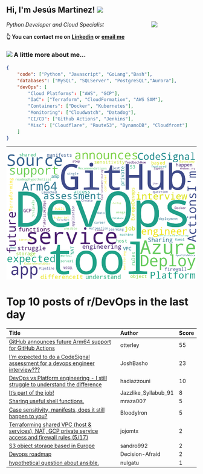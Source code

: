 <!--
**jmartinezl/jmartinezl** is a ✨ _special_ ✨ repository because its `README.md` (this file) appears on your GitHub profile.

Here are some ideas to get you started:

- 🔭 I’m currently working on ...
- 🌱 I’m currently learning ...
- 👯 I’m looking to collaborate on ...
- 🤔 I’m looking for help with ...
- 💬 Ask me about ...
- 📫 How to reach me: ...
- 😄 Pronouns: ...
- ⚡ Fun fact: ...
-->

<h2>Hi, I'm Jesús Martinez! <img src="https://media.giphy.com/media/WUlplcMpOCEmTGBtBW/giphy.gif" width="30"> </h2>
<img align='right' src="https://media.giphy.com/media/NytMLKyiaIh6VH9SPm/giphy.gif" width="120">
<p><em>Python Developer and Cloud Specialist
</em></p>

**👆 You can contact me on [Linkedin](https://www.linkedin.com/in/jes%C3%BAs-martinez-2b7b10104/) or [email me](mailto:jesus.mtz.lorenzo@gmail.com)**

### <img src="https://media.giphy.com/media/VgCDAzcKvsR6OM0uWg/giphy.gif" width="50"> A little more about me...  

```json
{
    "code": ["Python", "Javascript", "GoLang","Bash"],
    "databases": ["MySQL", "SQLServer", "PostgreSQL","Aurora"],
    "devOps": [
        "Cloud Platforms": ["AWS", "GCP"],
        "IaC": ["Terraform", "CloudFormation", "AWS SAM"],
        "Containers": ["Docker", "Kubernetes"],
        "Monitoring": ["Cloudwatch", "Datadog"],
        "CI/CD": ["Github Actions", "Jenkins"],
        "Misc": ["Cloudflare", "Route53", "DynamoDB", "Cloudfront"]
    ]
}
```
---

![Wordcloud](./cloud.png)

# Top 10 posts of r/DevOps in the last day

| Title | Author | Score |
|:---|:---|:---|
| [GitHub announces future Arm64 support for GitHub Actions](https://www.reddit.com/r/devops/comments/17lgfrz/github_announces_future_arm64_support_for_github/) | otterley | 55 |
| [I'm expected to do a CodeSignal assessment for a devops engineer interview???](https://www.reddit.com/r/devops/comments/17lij2s/im_expected_to_do_a_codesignal_assessment_for_a/) | JoshBasho | 23 |
| [DevOps vs Platform engineering - I still struggle to understand the difference](https://www.reddit.com/r/devops/comments/17lz167/devops_vs_platform_engineering_i_still_struggle/) | hadiazzouni | 10 |
| [It’s part of the job!](https://www.reddit.com/r/devops/comments/17lb3cf/its_part_of_the_job/) | Jazzlike_Syllabub_91 | 8 |
| [Sharing useful shell functions.](https://www.reddit.com/r/devops/comments/17lt2rm/sharing_useful_shell_functions/) | mraza007 | 5 |
| [Case sensitivity, manifests, does it still happen to you?](https://www.reddit.com/r/devops/comments/17lfk9r/case_sensitivity_manifests_does_it_still_happen/) | BloodyIron | 5 |
| [Terraforming shared VPC (host &amp; services), NAT, GCP private service access and firewall rules (5/17)](https://www.reddit.com/r/devops/comments/17lcu7h/terraforming_shared_vpc_host_services_nat_gcp/) | jojomtx | 2 |
| [S3 object storage based in Europe](https://www.reddit.com/r/devops/comments/17lzkwg/s3_object_storage_based_in_europe/) | sandro992 | 2 |
| [Devops roadmap](https://www.reddit.com/r/devops/comments/17lrinl/devops_roadmap/) | Decision-Afraid | 2 |
| [hypothetical question about ansible.](https://www.reddit.com/r/devops/comments/17lenwv/hypothetical_question_about_ansible/) | nulgatu | 1 |
